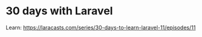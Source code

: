 # 30 days with Laravel

Learn: https://laracasts.com/series/30-days-to-learn-laravel-11/episodes/11

